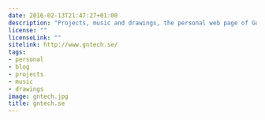 ```yaml
---
date: 2016-02-13T21:47:27+01:00
description: "Projects, music and drawings, the personal web page of Gustav Näslund"
license: ""
licenseLink: ""
sitelink: http://www.gntech.se/
tags:
- personal
- blog
- projects
- music
- drawings
image: gntech.jpg
title: gntech.se
---
```

